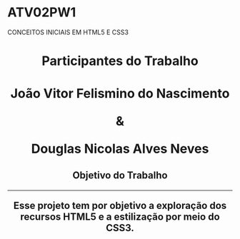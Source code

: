 # ATV02PW1
CONCEITOS INICIAIS EM HTML5 E CSS3

<h1 align="center" style="#FF0000">Participantes do Trabalho<h1>

<p align="center"> João Vitor Felismino do Nascimento 
<p align="center">                 &
<p align="center" #ff0000>Douglas Nicolas Alves Neves

<h2 align="center"> Objetivo do Trabalho

<hr>

<p align="center"> Esse projeto tem por objetivo a exploração dos recursos HTML5 e a estilização por meio do CSS3.

